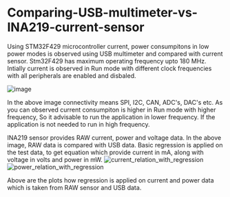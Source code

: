 # Comparing-USB-multimeter-vs-INA219-current-sensor
Using STM32F429 microcontroller current, power consumpitons in low power modes is observed using USB multimeter and compared with current sensor.
Stm32F429 has maximum operating frequency upto 180 MHz.
Intially current is observed in Run mode with different clock frequencies with all peripherals are enabled and disbaled. 

![image](https://user-images.githubusercontent.com/79939325/189425500-2dabe113-2fce-48c3-8453-cdaf3ac83805.png)

In the above image connectivity means SPI, I2C, CAN, ADC's, DAC's etc.
As you can observed current consumpiton is higher in Run mode with higher frequency, So it advisable to run the application in lower frequency. If the application is not needed to run in high frequency.

INA219 sensor provides RAW current, power and voltage data. In the above image, RAW data is compared with USB data.
Basic regression is applied on the test data, to get equation which provide current in mA, along with voltage in volts and power in mW.
![current_relation_with_regression](https://user-images.githubusercontent.com/79939325/200432390-4e135330-aa00-4e74-8ffd-bed0e739af11.jpg)
![power_relation_with_regression](https://user-images.githubusercontent.com/79939325/200432411-480ac3e4-b127-41f1-a8e0-0731e401d4c4.jpg)

Above are the plots how regression is applied on current and power data which is taken from RAW sensor and USB data.
